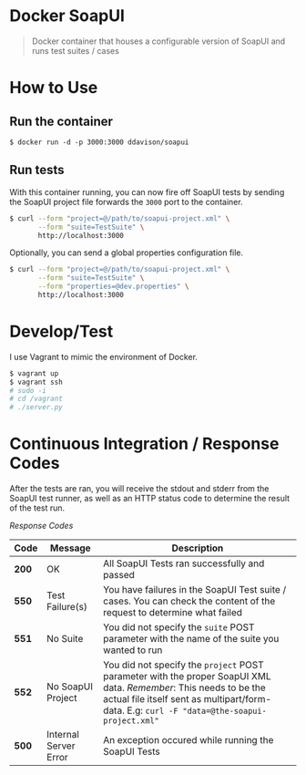 # Docker SoapUI

> Docker container that houses a configurable version of SoapUI and runs test suites / cases

How to Use
==========

## Run the container
`$ docker run -d -p 3000:3000 ddavison/soapui`

## Run tests
With this container running, you can now fire off SoapUI tests by sending the SoapUI project file
forwards the `3000` port to the container.

```sh
$ curl --form "project=@/path/to/soapui-project.xml" \
       --form "suite=TestSuite" \
       http://localhost:3000
```

Optionally, you can send a global properties configuration file.

```sh
$ curl --form "project=@/path/to/soapui-project.xml" \
       --form "suite=TestSuite" \
       --form "properties=@dev.properties" \
       http://localhost:3000
```


Develop/Test
============

I use Vagrant to mimic the environment of Docker.

```bash
$ vagrant up
$ vagrant ssh
# sudo -i
# cd /vagrant
# ./server.py
```

Continuous Integration / Response Codes
=======================================

After the tests are ran, you will receive the stdout and stderr from the SoapUI test runner,
as well as an HTTP status code to determine the result of the test run.

*Response Codes*

| Code | Message | Description |
| -----|---------|------------ |
| **200**  | OK      | All SoapUI Tests ran successfully and passed |
| **550**  | Test Failure(s) | You have failures in the SoapUI Test suite / cases. You can check the content of the request to determine what failed |
| **551**  | No Suite | You did not specify the `suite` POST parameter with the name of the suite you wanted to run |
| **552**  | No SoapUI Project | You did not specify the `project` POST parameter with the proper SoapUI XML data.  *Remember*: This needs to be the actual file itself sent as multipart/form-data. E.g: `curl -F "data=@the-soapui-project.xml"` |
| **500**  | Internal Server Error | An exception occured while running the SoapUI Tests |
